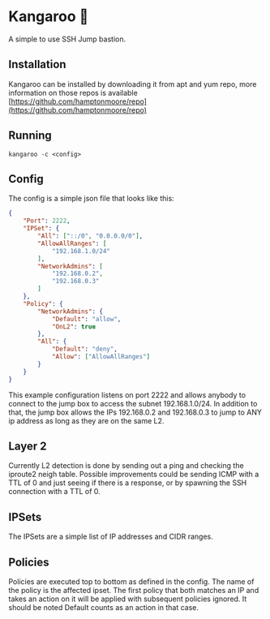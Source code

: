 # Kangaroo 🦘
A simple to use SSH Jump bastion. 

## Installation
Kangaroo can be installed by downloading it from apt and yum repo, more information on those repos is available [https://github.com/hamptonmoore/repo](https://github.com/hamptonmoore/repo)

## Running
```
kangaroo -c <config>
```

## Config
The config is a simple json file that looks like this:
```json
{
    "Port": 2222,
    "IPSet": {
        "All": ["::/0", "0.0.0.0/0"],
        "AllowAllRanges": [
            "192.168.1.0/24"
        ],
        "NetworkAdmins": [
            "192.168.0.2",
            "192.168.0.3"
        ]
    },
    "Policy": {
        "NetworkAdmins": {
            "Default": "allow",
            "OnL2": true
        },
        "All": {
            "Default": "deny",
            "Allow": ["AllowAllRanges"]
        }
    }
}
```
This example configuration listens on port 2222 and allows anybody to connect to the jump box to access the subnet 192.168.1.0/24.
In addition to that, the jump box allows the IPs 192.168.0.2 and 192.168.0.3 to jump to ANY ip address as long as they are on the same L2. 

## Layer 2
Currently L2 detection is done by sending out a ping and checking the iproute2 neigh table. Possible improvements could be sending ICMP with a TTL of 0 and just seeing if there is a response, or by spawning the SSH connection with a TTL of 0.

## IPSets
The IPSets are a simple list of IP addresses and CIDR ranges.  

## Policies
Policies are executed top to bottom as defined in the config. 
The name of the policy is the affected ipset.
The first policy that both matches an IP and takes an action on it will be applied with subsequent policies ignored.
It should be noted Default counts as an action in that case.